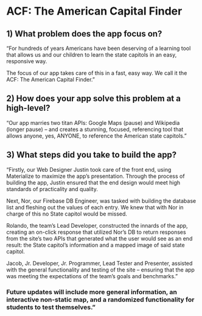 # ACF: The American Capital Finder

## 1)	What problem does the app focus on?
“For hundreds of years Americans have been deserving of a learning tool that allows us and our children to learn the state capitols in an easy, responsive way.  

The focus of our app takes care of this in a fast, easy way. We call it the ACF: The American Capital Finder.”

## 2) How does your app solve this problem at a high-level?
“Our app marries two titan APIs: Google Maps (pause) and Wikipedia (longer pause) – and creates a stunning, focused, referencing tool that allows anyone, yes, ANYONE, to reference the American state capitols.”

## 3)	What steps did you take to build the app?
“Firstly, our Web Designer Justin took care of the front end, using Materialize to maximize the app’s presentation. Through the process of building the app, Justin ensured that the end design would meet high standards of practicality and quality.

Next, Nor, our Firebase DB Engineer, was tasked with building the database list and fleshing out the values of each entry. We knew that with Nor in charge of this no State capitol would be missed.

Rolando, the team’s Lead Developer, constructed the innards of the app, creating an on-click response that utilized Nor’s DB to return responses from the site’s two APIs that generated what the user would see as an end result: the State capitol’s information and a mapped image of said state capitol. 

Jacob, Jr. Developer, Jr. Programmer, Lead Tester and Presenter, assisted with the general functionality and testing of the site – ensuring that the app was meeting the expectations of the team’s goals and benchmarks.”

### Future updates will include more general information, an interactive non-static map, and a randomized functionality for students to test themselves.”
